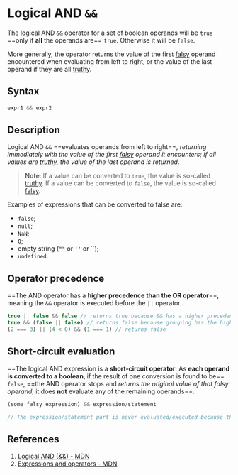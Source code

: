 # Logical AND `&&`

The logical AND `&&` operator for a set of boolean operands will be `true` ==only if **all** the operands are== `true`. Otherwise it will be `false`.

More generally, the operator returns the value of the first [falsy](https://developer.mozilla.org/en-US/docs/Glossary/Falsy) operand encountered when evaluating from left to right, or the value of the last operand if they are all [truthy](https://developer.mozilla.org/en-US/docs/Glossary/Truthy).

## Syntax

```js
expr1 && expr2
```

## Description

Logical AND `&&` ==evaluates operands from left to right==, _returning immediately with the value of the first [falsy](https://developer.mozilla.org/en-US/docs/Glossary/Falsy) operand it encounters; if all values are [truthy](https://developer.mozilla.org/en-US/docs/Glossary/Truthy), the value of the last operand is returned_.

> **Note**: If a value can be converted to `true`, the value is so-called [truthy](https://developer.mozilla.org/en-US/docs/Glossary/Truthy). If a value can be converted to `false`, the value is so-called [falsy](https://developer.mozilla.org/en-US/docs/Glossary/Falsy).

Examples of expressions that can be converted to false are:

- `false`;
- `null`;
- `NaN`;
- `0`;
- empty string (`""` or `''` or ``);
- `undefined`.

## Operator precedence

==The AND operator has a **higher precedence than the OR operator**==, meaning the `&&` operator is executed before the `||` operator.

```js
true || false && false // returns true because && has a higher precedence than ||
true && (false || false) // returns false because grouping has the highest precedence
(2 === 3) || (4 < 0) && (1 === 1) // returns false
```

## Short-circuit evaluation

==The logical AND expression is a **short-circuit operator**. As **each operand is converted to a boolean**, if the result of one conversion is found to be== `false`, ==the AND operator stops and _returns the original value of that falsy operand_; it does **not** evaluate any of the remaining operands==.

```js
(some falsy expression) && expression/statement

// The expression/statement part is never evaluated/executed because the first operand (some falsy expression) is evaluated as falsy.
```

## References

1. [Logical AND (&&) - MDN](https://developer.mozilla.org/en-US/docs/Web/JavaScript/Reference/Operators/Logical_AND)
1. [Expressions and operators - MDN](https://developer.mozilla.org/en-US/docs/Web/JavaScript/Reference/Operators)